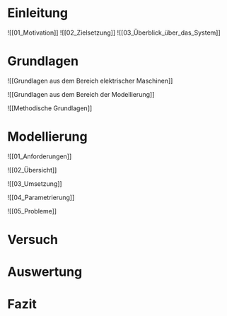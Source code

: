 # Einleitung

![[01_Motivation]]
![[02_Zielsetzung]]
![[03_Überblick_über_das_System]]

# Grundlagen

![[Grundlagen aus dem Bereich elektrischer Maschinen]]

![[Grundlagen aus dem Bereich der Modellierung]]

![[Methodische Grundlagen]]

# Modellierung

![[01_Anforderungen]]

![[02_Übersicht]]

![[03_Umsetzung]]

![[04_Parametrierung]]

![[05_Probleme]]

# Versuch

# Auswertung

# Fazit